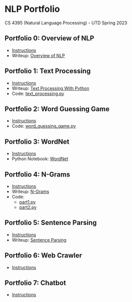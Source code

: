 # NLP Portfolio
CS 4395 (Natural Language Processing) - UTD Spring 2023

## Portfolio 0: Overview of NLP
* [Instructions](/Portfolio0/Instructions0_Setup.pdf)
* Writeup: [Overview of NLP](/Portfolio0/Overview_of_NLP.pdf)

## Portfolio 1: Text Processing
* [Instructions](/Portfolio1/Instructions1_Text_Processing_with_Python.pdf)
* Writeup: [Text Processing With Python](/Portfolio1/Text_Processing_With_Python.pdf)
* Code: [text_processing.py](/Portfolio1/text_processing.py)

## Portfolio 2: Word Guessing Game
* [Instructions](/Portfolio2/Instructions2_Word_Guess_Game.pdf)
* Code: [word_guessing_game.py](/Portfolio2/word_guessing_game.py)

## Portfolio 3: WordNet
* [Instructions](/Portfolio3/Instructions3_WordNet.pdf)
* Python Notebook: [WordNet](/Portfolio3/WordNet.pdf)

## Portfolio 4: N-Grams
* [Instructions](/Portfolio4/Instructions4_N-grams.pdf)
* Writeup: [N-Grams](/Portfolio4/NGrams.pdf)
* Code: 
  * [part1.py](/Portfolio4/part1.py)
  * [part2.py](/Portfolio4/part2.py)

## Portfolio 5: Sentence Parsing
* [Instructions](/Portfolio5/Instructions5_Sentence_Parsing.pdf)
* Writeup: [Sentence Parsing](/Portfolio5/Sentence_Parsing.pdf)

## Portfolio 6: Web Crawler
* [Instructions](/Portfolio6/Instructions6_Web_Crawler.pdf)

## Portfolio 7: Chatbot
* [Instructions](/Portfolio67/Instructions7_Chatbotr.pdf)
